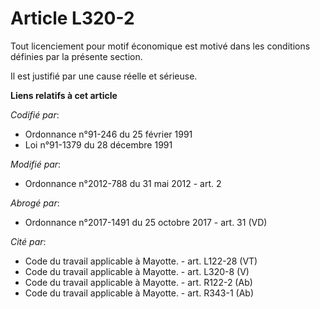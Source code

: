 # Article L320-2

Tout licenciement pour motif économique est motivé dans les conditions définies par la présente section.

Il est justifié par une cause réelle et sérieuse.

**Liens relatifs à cet article**

_Codifié par_:

  - Ordonnance n°91-246 du 25 février 1991
  - Loi n°91-1379 du 28 décembre 1991

_Modifié par_:

  - Ordonnance n°2012-788 du 31 mai 2012 - art. 2

_Abrogé par_:

  - Ordonnance n°2017-1491 du 25 octobre 2017 - art. 31 (VD)

_Cité par_:

  - Code du travail applicable à Mayotte. - art. L122-28 (VT)
  - Code du travail applicable à Mayotte. - art. L320-8 (V)
  - Code du travail applicable à Mayotte. - art. R122-2 (Ab)
  - Code du travail applicable à Mayotte. - art. R343-1 (Ab)
